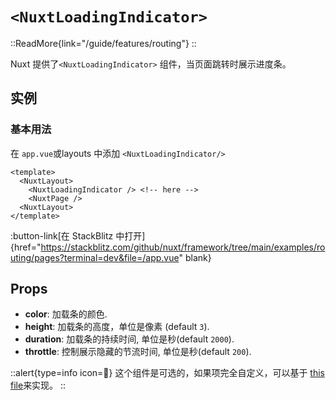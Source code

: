 # `<NuxtLoadingIndicator>`

::ReadMore{link="/guide/features/routing"}
::

Nuxt 提供了`<NuxtLoadingIndicator>` 组件，当页面跳转时展示进度条。

## 实例

### 基本用法

在 `app.vue`或layouts 中添加 `<NuxtLoadingIndicator/>`

```vue [app.vue]
<template>
  <NuxtLayout>
    <NuxtLoadingIndicator /> <!-- here -->
    <NuxtPage />
  <NuxtLayout>
</template>
```

:button-link[在 StackBlitz 中打开]{href="https://stackblitz.com/github/nuxt/framework/tree/main/examples/routing/pages?terminal=dev&file=/app.vue" blank}

## Props

- **color**: 加载条的颜色.
- **height**: 加载条的高度，单位是像素 (default `3`).
- **duration**: 加载条的持续时间, 单位是秒(default `2000`).
- **throttle**: 控制展示隐藏的节流时间, 单位是秒(default `200`).

::alert{type=info icon=🔎}
这个组件是可选的，如果项完全自定义，可以基于 [this file](https://github.com/nuxt/framework/blob/main/packages/nuxt/src/app/components/nuxt-loading-indicator.ts)来实现。
::

